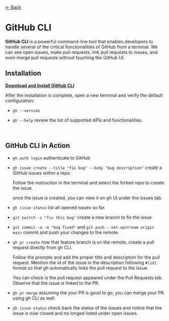 [&larr; Back](./README.md)

# GitHub CLI

**GitHub CLI** is a powerful command-line tool that enables developers to handle several of the critical functionalities of GitHub from a terminal. We can see open issues, make pull requests, link pull requests to issues, and even merge pull requests without touching the GitHub UI.

## Installation

[**Download and Install GitHub CLI**](https://cli.github.com/)

After the installation is complete, open a new terminal and verify the default configuration:

- `gh --version`

- `gh --help` review the list of supported APIs and functionalities.

<br>

## GitHub CLI in Action

- `gh auth login` authenticate to GitHub

- `gh issue create --title "fix bug" --body "bug description"` create a GitHub issues within a repo.

  Follow the instruction in the terminal and select the forked repo to create the issue.

  once the issue is created, you can view it on gh UI under the issues tab.

- `gh issue status` list all opened issues so far.

- `git switch -c "fix this bug"` create a new branch to fix the issue

- `git commit -a -m "bug fixed"` and `git push --set-upstream origin main` commit and push your changes to the remote.

- `gh pr create` now that feature branch is on the remote, create a pull request directly from gh CLI.

  Follow the prompts and add the proper title and description for the pull request. Mention the id of the issue in the description following `#[id]` format so that gh automatically links the pull request to the issue.

  You can check is the pull request appeared under the Pull Requests tab. Observe that the issue is linked to the PR.

- `gh pr merge` assuming the your PR is good to go, you can merge your PR using gh CLI as well.

- `gh issue status` check back the status of the issues and notice that the issue is now closed and no longed listed under open issues.

<br>
